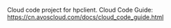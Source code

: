 Cloud code project for hpclient. Cloud Code Guide: https://cn.avoscloud.com/docs/cloud_code_guide.html